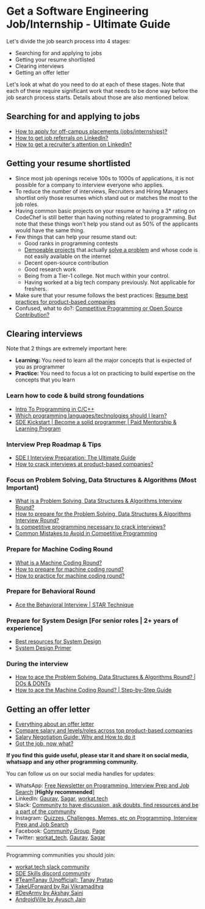 # Get a Software Engineering Job/Internship - Ultimate Guide

Let's divide the job search process into 4 stages:
- Searching for and applying to jobs
- Getting your resume shortlisted
- Clearing interviews
- Getting an offer letter

Let's look at what do you need to do at each of these stages. Note that each of these require significant work that needs to be done way before the job search process starts. Details about those are also mentioned below.

## Searching for and applying to jobs
- [How to apply for off-campus placements (jobs/internships)?](https://workat.tech/general/article/apply-off-campus-placements-jobs-internships-n8201qu9c4jc)
- [How to get job referrals on LinkedIn?](https://workat.tech/general/article/linkedin-job-referrals-ys58hxrjj93f)
- [How to get a recruiter's attention on LinkedIn?](https://workat.tech/general/article/get-recruiter-attention-linkedin-k90rgq70harw)

## Getting your resume shortlisted
- Since most job openings receive 100s to 1000s of applications, it is not possible for a company to interview everyone who applies.
- To reduce the number of interviews, Recruiters and Hiring Managers shortlist only those resumes which stand out or matches the most to the job roles.
- Having common basic projects on your resume or having a 3* rating on CodeChef is still better than having nothing related to programming. But note that these things won't help you stand out as 50% of the applicants would have the same thing.
- Few things that can help your resume stand out:
  - Good ranks in programming contests
  - [Demoeable projects](https://2020.teamtanay.jobchallenge.dev/04_what-project-level) that actually [solve a problem](https://youtu.be/PU4zArf71Yg?t=249) and whose code is not easily available on the internet
  - Decent open-source contribution
  - Good research work
  - Being from a Tier-1 college. Not much within your control.
  - Having worked at a big tech company previously. Not applicable for freshers.
- Make sure that your resume follows the best practices: [Resume best practices for product-based companies](https://workat.tech/general/article/resume-cv-best-practices-klsvikpz8nd6)
- Confused, what to do?: [Competitive Programming or Open Source Contribution?](https://workat.tech/general/article/competitive-programming-open-source-zbnd3oy8n94l)

## Clearing interviews
Note that 2 things are extremely important here:
- **Learning:** You need to learn all the major concepts that is expected of you as programmer
- **Practice:** You need to focus a lot on practicing to build expertise on the concepts that you learn

### Learn how to code & build strong foundations
- [Intro To Programming in C/C++](https://workat.tech/courses/intro-to-programming-in-c-c++-ouv5e6upwyde)
- [Which programming languages/technologies should I learn?](https://workat.tech/general/article/which-language-to-learn-yq8dbd9rd34z)
- [SDE Kickstart | Become a solid programmer | Paid Mentorship & Learning Program](https://workat.tech/programs/kickstart)

### Interview Prep Roadmap & Tips
- [SDE I Interview Preparation: The Ultimate Guide](https://workat.tech/general/article/sde-1-interview-prep-ultimate-guide-dhijqvdubzor)
- [How to crack interviews at product-based companies?](https://workat.tech/general/article/how-to-crack-interviews-vx70wy0ff98m)

### Focus on Problem Solving, Data Structures & Algorithms (Most Important)
- [What is a Problem Solving, Data Structures & Algorithms Interview Round?](https://workat.tech/problem-solving/article/what-is-ps-ds-coding-round-efuatnl7zxju)
- [How to prepare for the Problem Solving, Data Structures & Algorithms Interview Round?](https://workat.tech/problem-solving/article/how-to-prepare-for-ps-ds-round-tk0ytigb0s25)
- [Is competitive programming necessary to crack interviews?](https://workat.tech/problem-solving/article/competitive-programming-for-interviews-hdndsdeila4r)
- [Common Mistakes to Avoid in Competitive Programming](https://workat.tech/problem-solving/article/common-mistakes-competitive-programming-lf4oh6kwtw7o)

### Prepare for Machine Coding Round
- [What is a Machine Coding Round?](https://workat.tech/machine-coding/article/what-is-a-machine-coding-round-omfn1w54ojlg)
- [How to prepare for machine coding round?](https://workat.tech/machine-coding/article/how-to-prepare-for-machine-coding-round-naf2ih7a9e5l)
- [How to practice for machine coding round?](https://workat.tech/machine-coding/article/how-to-practice-for-machine-coding-kp0oj3sw2jca)

### Prepare for Behavioral Round
- [Ace the Behavioral Interview | STAR Technique](https://workat.tech/general/article/ace-behavioral-interview-star-technique-igsg09rw2u1a)

### Prepare for System Design [For senior roles | 2+ years of experience]
- [Best resources for System Design](https://workat.tech/system-design/article/best-resources-for-system-design-interview-i-dbv5ok8vtjya)
- [System Design Primer](https://github.com/donnemartin/system-design-primer)

### During the interview
- [How to ace the Problem Solving, Data Structures & Algorithms Round? | DOs & DONTs](https://workat.tech/problem-solving/article/how-to-ace-ps-ds-round-bg1570pm4avl)
- [How to ace the Machine Coding Round? | Step-by-Step Guide](https://workat.tech/machine-coding/article/how-to-ace-machine-coding-round-hi8lnpp8tlmo)

## Getting an offer letter
- [Everything about an offer letter](https://workat.tech/general/article/everything-about-offer-letter-ctc-salary-cw42rxlct4jf)
- [Compare salary and levels/roles across top product-based companies](https://workat.tech/compare)
- [Salary Negotiation Guide: Why and How to do it](https://workat.tech/general/article/salary-negotiation-guide-ehnrr1is5emc)
- [Got the job, now what?](https://workat.tech/general/article/got-the-job-now-what-x3czxlcfvlai)


**If you find this guide useful, please star it and share it on social media, whatsapp and any other programming community.**

You can follow us on our social media handles for updates:
- WhatsApp: [Free Newsletter on Programming, Interview Prep and Job Search](https://api.whatsapp.com/send?phone=919732130450&text=Subscribe) [**Highly recommended**]
- LinkedIn: [Gaurav](https://www.linkedin.com/in/gcnit), [Sagar](https://www.linkedin.com/in/sagar0907), [workat.tech](https://www.linkedin.com/company/workat-tech)
- Slack: [Community to have discussion, ask doubts, find resources and be a part of the community](https://workat.tech/slack)
- Instagram: [Quizzes, Challenges, Memes, etc on Programming, Interview Prep and Job Search](http://instagram.com/workat.tech)
- Facebook: [Community Group](https://workat.tech/community), [Page](https://www.facebook.com/workat.tech)
- Twitter: [workat_tech](https://twitter.com/workat_tech), [Gaurav](https://twitter.com/gc_nit), [Sagar](https://twitter.com/sagarjain0907)

---
Programming communities you should join:
- [workat.tech slack community](https://workat.tech/slack)
- [SDE Skills discord community](http://sdeskills.com/discord)
- [#TeamTanay (Unofficial): Tanay Pratap](https://discord.gg/JTpgTY)
- [TakeUForward by Raj Vikramaditya](http://t.me/CP_Tuf)
- [#DevArmy by Akshay Saini](http://t.me/joinsimran)
- [AndroidVille by Ayusch Jain](https://join.slack.com/t/androidvillespace/shared_invite/zt-7n2a4v2c-MZBzwh3fccbdM6CRE3BlaQ)
